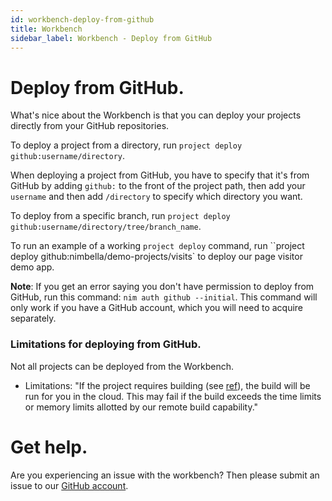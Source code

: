 ```yaml
---
id: workbench-deploy-from-github
title: Workbench
sidebar_label: Workbench - Deploy from GitHub
---
```


# Deploy from GitHub.

What's nice about the Workbench is that you can deploy your projects directly from your GitHub repositories.

To deploy a project from a directory, run `project deploy github:username/directory`.

When deploying a project from GitHub, you have to specify that it's from GitHub by adding `github:` to the front of the project path, then add your `username` and then add `/directory` to specify which directory you want.

To deploy from a specific branch, run `project deploy github:username/directory/tree/branch_name`.

To run an example of a working `project deploy` command, run ``project deploy github:nimbella/demo-projects/visits` to deploy our page visitor demo app.

**Note**: If you get an error saying you don't have permission to deploy from GitHub, run this command: `nim auth github --initial`. This command will only work if you have a GitHub account, which you will need to acquire separately.

### Limitations for deploying from GitHub.

Not all projects can be deployed from the Workbench.

- Limitations:
  "If the project requires building (see [ref](https://github.com/nimbella-corp/nimbella-cli/blob/master/newdoc/building.md)), the build will be run for you in the cloud. This may fail if the build exceeds the time limits or memory limits allotted by our remote build capability."

# Get help.

Are you experiencing an issue with the workbench? Then please submit an issue to our [GitHub account](https://github.com/nimbella/nimbella-cli/issues).
